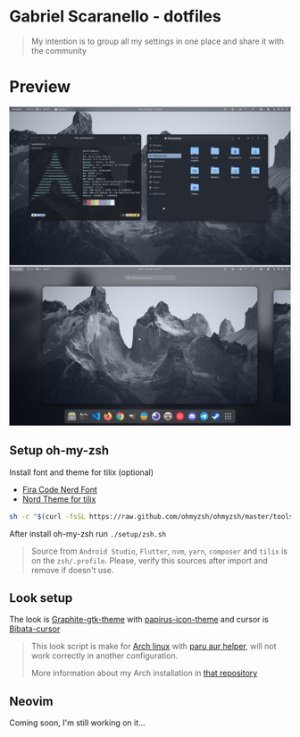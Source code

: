 # Gabriel Scaranello - dotfiles

> My intention is to group all my settings in one place and share it with the community

# Preview
![](./preview-1.png)
![](./preview-2.png)

## Setup oh-my-zsh

Install font and theme for tilix (optional)
- [Fira Code Nerd Font](https://github.com/ryanoasis/nerd-fonts/blob/master/patched-fonts/FiraCode/Regular/complete/Fira%20Code%20Regular%20Nerd%20Font%20Complete.ttf)
- [Nord Theme for tilix](https://github.com/arcticicestudio/nord-tilix)

```sh
sh -c "$(curl -fsSL https://raw.github.com/ohmyzsh/ohmyzsh/master/tools/install.sh)"
```
After install oh-my-zsh run `./setup/zsh.sh`

> Source from `Android Studio`, `Flutter`, `nvm`, `yarn`, `composer` and `tilix` is on the `zsh/.profile`. Please, verify this sources after import and remove if doesn't use. 


## Look setup

The look is [Graphite-gtk-theme](https://github.com/vinceliuice/Graphite-gtk-theme) with [papirus-icon-theme](https://github.com/PapirusDevelopmentTeam/papirus-icon-theme) and cursor is [Bibata-cursor](https://github.com/ful1e5/Bibata_Cursor)

> This look script is make for [Arch linux](https://archlinux.org/) with [paru aur helper](https://github.com/Morganamilo/paru), will not work correctly in another configuration.
>
> More information about my Arch installation in [that repository](https://github.com/gabrielscaranello/arch)

## Neovim

Coming soon, I'm still working on it...

